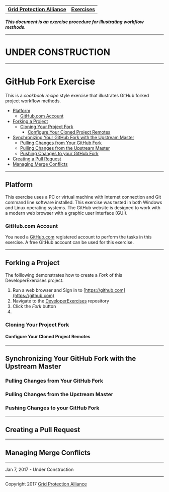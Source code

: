 |   |   |
|---|---|
| **[Grid Protection Alliance](http://www.gridprotectionalliance.org "Grid Protection Alliance Home Page")** | **[Exercises](README.md)** |

***This document is an exercise procedure for illustrating workflow methods.***

---

# UNDER CONSTRUCTION

---

# GitHub Fork Exercise

This is a *cookbook recipe* style exercise that illustrates GitHub forked project workflow methods.

- [Platform](#platform)
    - [GitHub.com Account](#githubcom-account)
- [Forking a Project](#forking-a-project)
    - [Cloning Your Project Fork](#cloning-your-project-fork)
        - [Configure Your Cloned Project Remotes](#configure-your-cloned-project-remotes)
- [Synchronizing Your GitHub Fork with the Upstream Master](#synchronizing-your-project-fork-with-the-upstream-master)
    - [Pulling Changes from Your GitHub Fork](#pulling-changes-from-your-github-fork)
    - [Pulling Changes from the Upstream Master](#pulling-changes-from-the-upstream-master)
    - [Pushing Changes to your GitHub Fork](#pushing-chagnes-to-your-gethub-fork)
- [Creating a Pull Request](#creating-a-pull-request)
- [Managing Merge Conflicts](#managing-merge-conflicts)

---

## Platform

This exercise uses a PC or virtual machine with Internet connection and Git command line software installed.  This exercise was tested in both Windows and Linux operating systems.  The GitHub website is designed to work with a modern web browser with a graphic user interface (GUI). 

### GitHub.com Account

You need a [GitHub.com](https://github.com) registered account to perform the tasks in this exercise.  A free GitHub account can be used for this exercise.

---

## Forking a Project

The folllowing demonstrates how to create a *Fork* of this DeveloperExercises project.

1. Run a web browser and Sign in to [https://github.com](https://github.com)
2. Navigate to the [DeveloperExercises](https://github.com/GridProtectionAlliance/DeveloperExercises) repository
3. Click the *Fork* button
4. 


### Cloning Your Project Fork

#### Configure Your Cloned Project Remotes

---

## Synchronizing Your GitHub Fork with the Upstream Master

### Pulling Changes from Your GitHub Fork

### Pulling Changes from the Upstream Master

### Pushing Changes to your GitHub Fork

---

## Creating a Pull Request

---

## Managing Merge Conflicts

---

Jan 7, 2017 - Under Construction

---

Copyright 2017 [Grid Protection Alliance](http://www.gridprotectionalliance.org)